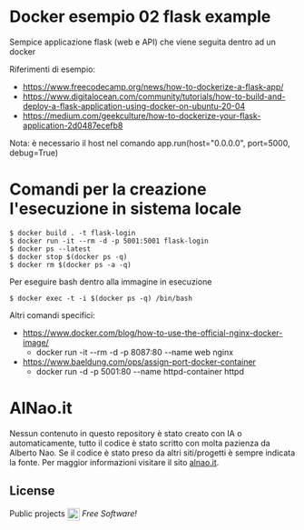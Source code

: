 # Docker esempio 02 flask example
Sempice applicazione flask (web e API) che viene seguita dentro ad un docker 


Riferimenti di esempio:
- https://www.freecodecamp.org/news/how-to-dockerize-a-flask-app/
- https://www.digitalocean.com/community/tutorials/how-to-build-and-deploy-a-flask-application-using-docker-on-ubuntu-20-04
- https://medium.com/geekculture/how-to-dockerize-your-flask-application-2d0487ecefb8

Nota: è necessario il host nel comando  app.run(host="0.0.0.0", port=5000, debug=True)


# Comandi per la creazione l'esecuzione in sistema locale 
```
$ docker build . -t flask-login
$ docker run -it --rm -d -p 5001:5001 flask-login 
$ docker ps --latest
$ docker stop $(docker ps -q)
$ docker rm $(docker ps -a -q)
```


Per eseguire bash dentro alla immagine in esecuzione
```
$ docker exec -t -i $(docker ps -q) /bin/bash
```


Altri comandi specifici:
- https://www.docker.com/blog/how-to-use-the-official-nginx-docker-image/
    - docker run -it --rm -d -p 8087:80 --name web nginx
-  https://www.baeldung.com/ops/assign-port-docker-container
    - docker run -d -p 5001:80 --name httpd-container httpd


# AlNao.it
Nessun contenuto in questo repository è stato creato con IA o automaticamente, tutto il codice è stato scritto con molta pazienza da Alberto Nao. Se il codice è stato preso da altri siti/progetti è sempre indicata la fonte. Per maggior informazioni visitare il sito [alnao.it](https://www.alnao.it/).


## License
Public projects 
<a href="https://it.wikipedia.org/wiki/GNU_General_Public_License"  valign="middle"><img src="https://img.shields.io/badge/License-GNU-blue" style="height:22px;"  valign="middle"></a> 
*Free Software!*